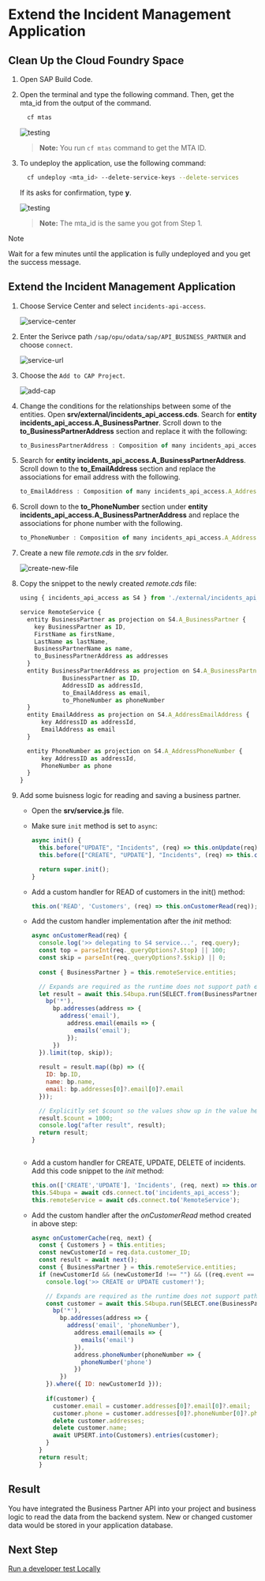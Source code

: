 # Extend the Incident Management Application

## Clean Up the Cloud Foundry Space

1. Open SAP Build Code.

2. Open the terminal and type the following command. Then, get the mta_id from the output of the command.

    ```sh
      cf mtas
    ```

    ![testing](../../images/e2e-testing/get_mtaid.png)

    > **Note:** You run `cf mtas` command to get the MTA ID.

3. To undeploy the application, use the following command:

    ```sh
      cf undeploy <mta_id> --delete-service-keys --delete-services
    ```

    If its asks for confirmation, type **y**.

    ![testing](../../images/e2e-testing/undeploy_confirm.png)

    > **Note:** The mta_id is the same you got from Step 1.

> [!Note]
> Wait for a few minutes until the application is fully undeployed and you get the success message.

## Extend the Incident Management Application

1. Choose Service Center and select `incidents-api-access`.
    
    ![service-center](../../images/add-remote-service/extend-app-cf/service-center.png)

2. Enter the Serivce path `/sap/opu/odata/sap/API_BUSINESS_PARTNER` and choose `connect`.

    ![service-url](../../images/add-remote-service/extend-app-cf/service-url.png)

3. Choose the `Add to CAP Project`.  
    
    ![add-cap](../../images/add-remote-service/extend-app-cf/add-cap.png)

4. Change the conditions for the relationships between some of the entities. Open **srv/external/incidents_api_access.cds**. Search for **entity incidents_api_access.A_BusinessPartner**. Scroll down to the **to_BusinessPartnerAddress** section and replace it with the following:

    ```js
    to_BusinessPartnerAddress : Composition of many incidents_api_access.A_BusinessPartnerAddress on to_BusinessPartnerAddress.BusinessPartner = BusinessPartner;
    ```

5. Search for **entity incidents_api_access.A_BusinessPartnerAddress**. Scroll down to the **to_EmailAddress** section and replace the associations for email address with the following.

    ```js
    to_EmailAddress : Composition of many incidents_api_access.A_AddressEmailAddress on to_EmailAddress.AddressID = AddressID;
    ```

6. Scroll down to the **to_PhoneNumber** section under **entity incidents_api_access.A_BusinessPartnerAddress** and replace the associations for phone number with the following.

    ```js
    to_PhoneNumber : Composition of many incidents_api_access.A_AddressPhoneNumber on to_PhoneNumber.AddressID = AddressID;
    ```

7. Create a new file *remote.cds* in the *srv* folder.

    ![create-new-file](../../images/add-remote-service/extend-app-cf/create-new-file.png)

8. Copy the snippet to the newly created *remote.cds* file:

    ```js
    using { incidents_api_access as S4 } from './external/incidents_api_access';

    service RemoteService {
      entity BusinessPartner as projection on S4.A_BusinessPartner {
        key BusinessPartner as ID,
        FirstName as firstName,
        LastName as lastName,
        BusinessPartnerName as name,
        to_BusinessPartnerAddress as addresses
      }
      entity BusinessPartnerAddress as projection on S4.A_BusinessPartnerAddress {
                BusinessPartner as ID,
                AddressID as addressId,
                to_EmailAddress as email,
                to_PhoneNumber as phoneNumber
      }
      entity EmailAddress as projection on S4.A_AddressEmailAddress {
          key AddressID as addressId,
          EmailAddress as email
      }

      entity PhoneNumber as projection on S4.A_AddressPhoneNumber {
          key AddressID as addressId,
          PhoneNumber as phone
      }
    }
    ```

9. Add some buisness logic for reading and saving a business partner. 
   * Open the **srv/service.js** file. 
   * Make sure `init` method is set to `async`:
  
      ```js
      async init() {
        this.before("UPDATE", "Incidents", (req) => this.onUpdate(req));
        this.before(["CREATE", "UPDATE"], "Incidents", (req) => this.changeUrgencyDueToSubject(req.data));

        return super.init();
      }
      ```
   * Add a custom handler for READ of customers in the init() method:
      
      ```js
      this.on('READ', 'Customers', (req) => this.onCustomerRead(req));
      ```

   * Add the custom handler implementation after the *init* method:
  
      ```js
      async onCustomerRead(req) {
        console.log('>> delegating to S4 service...', req.query);
        const top = parseInt(req._queryOptions?.$top) || 100;
        const skip = parseInt(req._queryOptions?.$skip) || 0;
        
        const { BusinessPartner } = this.remoteService.entities;

        // Expands are required as the runtime does not support path expressions for remote services
        let result = await this.S4bupa.run(SELECT.from(BusinessPartner, bp => {
          bp('*'),
            bp.addresses(address => {
              address('email'),
                address.email(emails => {
                  emails('email');
                });
            })
        }).limit(top, skip));
        
        result = result.map((bp) => ({
          ID: bp.ID,
          name: bp.name,
          email: bp.addresses[0]?.email[0]?.email
        }));

        // Explicitly set $count so the values show up in the value help in the UI
        result.$count = 1000;
        console.log("after result", result);
        return result;
      }  
		
      ```

   *  Add a custom handler for CREATE, UPDATE, DELETE of incidents. Add this code snippet to the *init* method:

      ```js
      this.on(['CREATE','UPDATE'], 'Incidents', (req, next) => this.onCustomerCache(req, next));
      this.S4bupa = await cds.connect.to('incidents_api_access');
      this.remoteService = await cds.connect.to('RemoteService');
      ```
    
   * Add the custom handler after the *onCustomerRead* method created in above step:  

      ```js
      async onCustomerCache(req, next) {
        const { Customers } = this.entities;
        const newCustomerId = req.data.customer_ID;
        const result = await next();
        const { BusinessPartner } = this.remoteService.entities;
        if (newCustomerId && (newCustomerId !== "") && ((req.event == "CREATE") || (req.event == "UPDATE"))) {
          console.log('>> CREATE or UPDATE customer!');

          // Expands are required as the runtime does not support path expressions for remote services
          const customer = await this.S4bupa.run(SELECT.one(BusinessPartner, bp => {
            bp('*'),
              bp.addresses(address => {
                address('email', 'phoneNumber'),
                  address.email(emails => {
                    emails('email')
                  }),
                  address.phoneNumber(phoneNumber => {
                    phoneNumber('phone')
                  })
              })
          }).where({ ID: newCustomerId }));
                                                                                        
          if(customer) {
            customer.email = customer.addresses[0]?.email[0]?.email;
            customer.phone = customer.addresses[0]?.phoneNumber[0]?.phone;
            delete customer.addresses;
            delete customer.name;
            await UPSERT.into(Customers).entries(customer);
          }
        }
        return result;
        }
        ```

## Result
You have integrated the Business Partner API into your project and business logic to read the data from the backend system. New or changed customer data would be stored in your application database.

## Next Step

[Run a developer test Locally](./test-with-mock.md)
